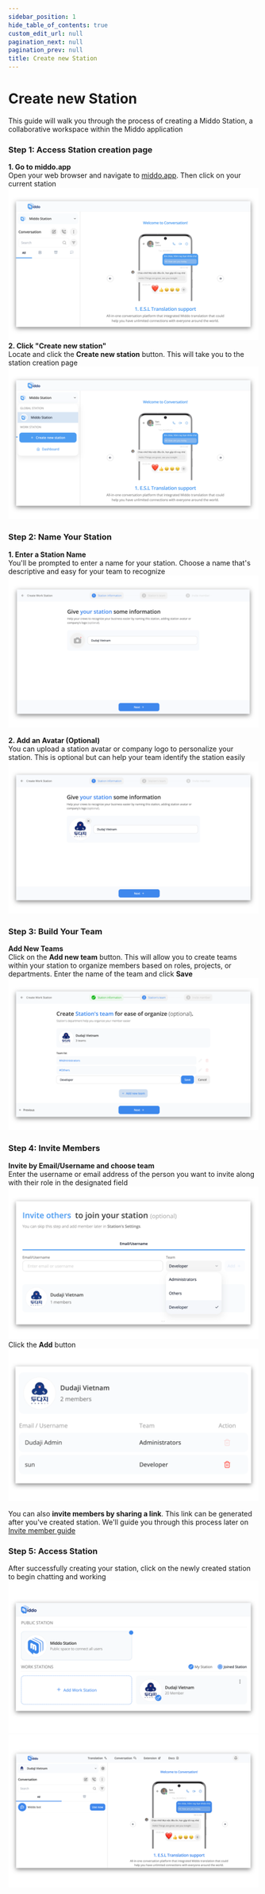 ```yaml
---
sidebar_position: 1
hide_table_of_contents: true
custom_edit_url: null
pagination_next: null
pagination_prev: null
title: Create new Station
---
```


# Create new Station

This guide will walk you through the process of creating a Middo Station, a collaborative workspace within the Middo application

### Step 1: Access Station creation page

**1\. Go to middo.app**  
Open your web browser and navigate to [middo.app](https:/middo.app). Then click on your current station  
![](./img/how-to-create-station-1.png)  
**2\. Click "Create new station"**  
Locate and click the **Create new station** button. This will take you to the station creation page  
![](./img/how-to-create-station-2.png)

### Step 2: Name Your Station

**1\. Enter a Station Name**  
You'll be prompted to enter a name for your station. Choose a name that's descriptive and easy for your team to recognize  
![](./img/how-to-create-station-3.png)

**2\. Add an Avatar (Optional)**  
You can upload a station avatar or company logo to personalize your station. This is optional but can help your team identify the station easily  
![](./img/how-to-create-station-4.png)

### Step 3: Build Your Team

**Add New Teams**  
Click on the **Add new team** button. This will allow you to create teams within your station to organize members based on roles, projects, or departments. Enter the name of the team and click **Save**  
![](./img/how-to-create-station-5.png)

### Step 4: Invite Members

**Invite by Email/Username and choose team**  
Enter the username or email address of the person you want to invite along with their role in the designated field  
![](./img/how-to-create-station-6.png)  
Click the **Add** button  
![](./img/how-to-create-station-7.png)

You can also **invite members by sharing a link**. This link can be generated after you've created station. We'll guide you through this process later on [Invite member guide](./invite-members)

### Step 5: Access Station

After successfully creating your station, click on the newly created station to begin chatting and working  
![](./img/how-to-create-station-8.png)  
![](./img/how-to-create-station-9.png)
